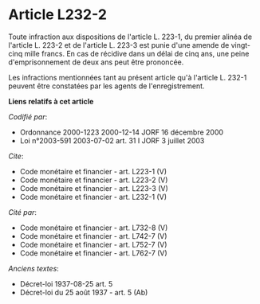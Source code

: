 # Article L232-2

Toute infraction aux dispositions de l'article L. 223-1, du premier alinéa de l'article L. 223-2 et de l'article L. 223-3 est
punie d'une amende de vingt-cinq mille francs. En cas de récidive dans un délai de cinq ans, une peine d'emprisonnement de
deux ans peut être prononcée.

Les infractions mentionnées tant au présent article qu'à l'article L. 232-1 peuvent être constatées par les agents de
l'enregistrement.

**Liens relatifs à cet article**

_Codifié par_:

  - Ordonnance 2000-1223 2000-12-14 JORF 16 décembre 2000
  - Loi n°2003-591 2003-07-02 art. 31 I JORF 3 juillet 2003

_Cite_:

  - Code monétaire et financier - art. L223-1 (V)
  - Code monétaire et financier - art. L223-2 (V)
  - Code monétaire et financier - art. L223-3 (V)
  - Code monétaire et financier - art. L232-1 (V)

_Cité par_:

  - Code monétaire et financier - art. L732-8 (V)
  - Code monétaire et financier - art. L742-7 (V)
  - Code monétaire et financier - art. L752-7 (V)
  - Code monétaire et financier - art. L762-7 (V)

_Anciens textes_:

  - Décret-loi 1937-08-25 art. 5
  - Décret-loi du 25 août 1937 - art. 5 (Ab)
